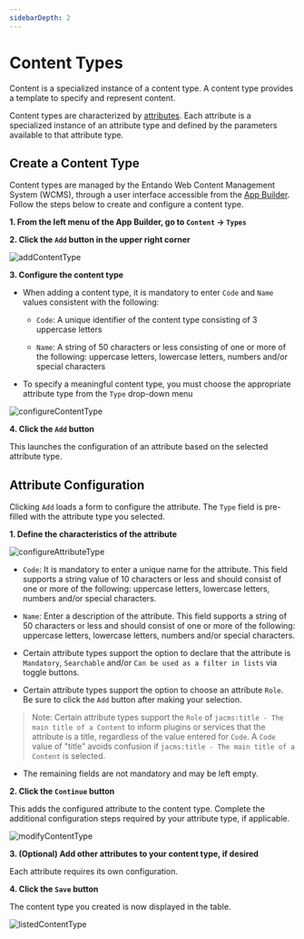 ```yaml
---
sidebarDepth: 2
---
```


# Content Types

Content is a specialized instance of a content type. A content type provides a template to specify and represent content. 

Content types are characterized by [attributes](./content-attributes.md). Each attribute is a specialized instance of an attribute type and defined by the parameters available to that attribute type. 
## Create a Content Type

Content types are managed by the Entando Web Content Management System (WCMS), through a user interface accessible from the [App Builder](../../docs/getting-started/concepts-overview.md#entando-app-builder). Follow the steps below to create and configure a content type.

**1. From the left menu of the App Builder, go to `Content` → `Types`**

**2. Click the `Add` button in the upper right corner**

![addContentType](./img/content_types1.png)

**3. Configure the content type**

- When adding a content type, it is mandatory to enter `Code` and `Name` values consistent with the following:

  - `Code`: A unique identifier of the content type consisting of 3 uppercase letters

  - `Name`: A string of 50 characters or less consisting of one or more of the following: uppercase letters, lowercase letters, numbers and/or special characters

- To specify a meaningful content type, you must choose the appropriate attribute type from the `Type` drop-down menu

![configureContentType](./img/content_types2.png)

**4. Click the `Add` button**

This launches the configuration of an attribute based on the selected attribute type. 

## Attribute Configuration

Clicking `Add` loads a form to configure the attribute. The `Type` field is pre-filled with the attribute type you selected.

**1. Define the characteristics of the attribute**

![configureAttributeType](./img/content_types3.png) 

- `Code`: It is mandatory to enter a unique name for the attribute. This field supports a string value of 10 characters or less and should consist of one or more of the following: uppercase letters, lowercase letters, numbers and/or special characters.

- `Name`: Enter a description of the attribute. This field supports a string of 50 characters or less and should consist of one or more of the following: uppercase letters, lowercase letters, numbers and/or special characters.

- Certain attribute types support the option to declare that the attribute is `Mandatory`, `Searchable` and/or `Can be used as a filter in lists` via toggle buttons.

- Certain attribute types support the option to choose an attribute `Role`. Be sure to click the `Add` button after making your selection.  

> Note: Certain attribute types support the `Role` of `jacms:title - The main title of a Content` to inform plugins or services that the attribute is a title, regardless of the value entered for `Code`. A `Code` value of "title" avoids confusion if `jacms:title - The main title of a Content` is selected.

- The remaining fields are not mandatory and may be left empty.

**2. Click the `Continue` button**

This adds the configured attribute to the content type. Complete the additional configuration steps required by your attribute type, if applicable.

![modifyContentType](./img/content_types4.png)

**3. (Optional) Add other attributes to your content type, if desired**

Each attribute requires its own configuration. 

**4. Click the `Save` button**

The content type you created is now displayed in the table.

![listedContentType](./img/content_types5.png)